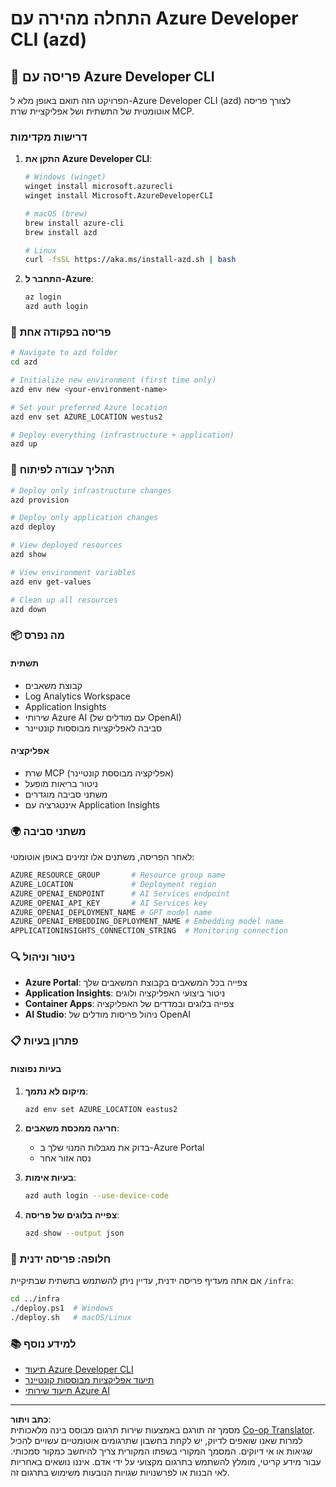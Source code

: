 <!--
CO_OP_TRANSLATOR_METADATA:
{
  "original_hash": "3ef1c97c5c40577da3be422d29276383",
  "translation_date": "2025-09-30T12:24:53+00:00",
  "source_file": "azd/README.md",
  "language_code": "he"
}
-->
# התחלה מהירה עם Azure Developer CLI (azd)

## 🚀 פריסה עם Azure Developer CLI

הפרויקט הזה תואם באופן מלא ל-Azure Developer CLI (azd) לצורך פריסה אוטומטית של התשתית ושל אפליקציית שרת MCP.

### דרישות מקדימות

1. **התקן את Azure Developer CLI**:
   ```bash
   # Windows (winget)
   winget install microsoft.azurecli
   winget install Microsoft.AzureDeveloperCLI
   
   # macOS (brew)
   brew install azure-cli
   brew install azd
   
   # Linux
   curl -fsSL https://aka.ms/install-azd.sh | bash
   ```

2. **התחבר ל-Azure**:
   ```bash
   az login
   azd auth login
   ```

### 🎯 פריסה בפקודה אחת

```bash
# Navigate to azd folder
cd azd

# Initialize new environment (first time only)
azd env new <your-environment-name>

# Set your preferred Azure location
azd env set AZURE_LOCATION westus2

# Deploy everything (infrastructure + application)
azd up
```

### 🔧 תהליך עבודה לפיתוח

```bash
# Deploy only infrastructure changes
azd provision

# Deploy only application changes  
azd deploy

# View deployed resources
azd show

# View environment variables
azd env get-values

# Clean up all resources
azd down
```

### 📦 מה נפרס

#### **תשתית**
- קבוצת משאבים
- Log Analytics Workspace  
- Application Insights
- שירותי Azure AI (עם מודלים של OpenAI)
- סביבה לאפליקציות מבוססות קונטיינר

#### **אפליקציה**
- שרת MCP (אפליקציה מבוססת קונטיינר)
- ניטור בריאות מופעל
- משתני סביבה מוגדרים
- אינטגרציה עם Application Insights

### 🌍 משתני סביבה

לאחר הפריסה, משתנים אלו זמינים באופן אוטומטי:

```bash
AZURE_RESOURCE_GROUP       # Resource group name
AZURE_LOCATION             # Deployment region
AZURE_OPENAI_ENDPOINT      # AI Services endpoint
AZURE_OPENAI_API_KEY       # AI Services key
AZURE_OPENAI_DEPLOYMENT_NAME # GPT model name
AZURE_OPENAI_EMBEDDING_DEPLOYMENT_NAME # Embedding model name
APPLICATIONINSIGHTS_CONNECTION_STRING  # Monitoring connection
```

### 🔍 ניטור וניהול

- **Azure Portal**: צפייה בכל המשאבים בקבוצת המשאבים שלך
- **Application Insights**: ניטור ביצועי האפליקציה ולוגים
- **Container Apps**: צפייה בלוגים ובמדדים של האפליקציה
- **AI Studio**: ניהול פריסות מודלים של OpenAI

### 📋 פתרון בעיות

#### **בעיות נפוצות**

1. **מיקום לא נתמך**:
   ```bash
   azd env set AZURE_LOCATION eastus2
   ```

2. **חריגה ממכסת משאבים**:
   - בדוק את מגבלות המנוי שלך ב-Azure Portal
   - נסה אזור אחר

3. **בעיות אימות**:
   ```bash
   azd auth login --use-device-code
   ```

4. **צפייה בלוגים של פריסה**:
   ```bash
   azd show --output json
   ```

### 🔄 חלופה: פריסה ידנית

אם אתה מעדיף פריסה ידנית, עדיין ניתן להשתמש בתשתית שבתיקיית `/infra`:

```bash
cd ../infra
./deploy.ps1  # Windows
./deploy.sh   # macOS/Linux
```

### 📚 למידע נוסף

- [תיעוד Azure Developer CLI](https://docs.microsoft.com/azure/developer/azure-developer-cli/)
- [תיעוד אפליקציות מבוססות קונטיינר](https://docs.microsoft.com/azure/container-apps/)
- [תיעוד שירותי Azure AI](https://docs.microsoft.com/azure/ai-services/)

---

**כתב ויתור**:  
מסמך זה תורגם באמצעות שירות תרגום מבוסס בינה מלאכותית [Co-op Translator](https://github.com/Azure/co-op-translator). למרות שאנו שואפים לדיוק, יש לקחת בחשבון שתרגומים אוטומטיים עשויים להכיל שגיאות או אי דיוקים. המסמך המקורי בשפתו המקורית צריך להיחשב כמקור סמכותי. עבור מידע קריטי, מומלץ להשתמש בתרגום מקצועי על ידי אדם. איננו נושאים באחריות לאי הבנות או לפרשנויות שגויות הנובעות משימוש בתרגום זה.